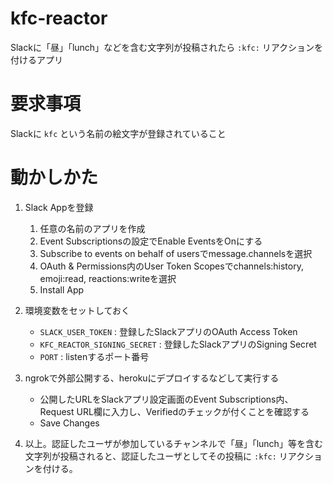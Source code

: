 # kfc-reactor
Slackに「昼」「lunch」などを含む文字列が投稿されたら `:kfc:` リアクションを付けるアプリ

# 要求事項
Slackに `kfc` という名前の絵文字が登録されていること

# 動かしかた
1. Slack Appを登録
    1. 任意の名前のアプリを作成
    2. Event Subscriptionsの設定でEnable EventsをOnにする
    3. Subscribe to events on behalf of usersでmessage.channelsを選択
    4. OAuth & Permissions内のUser Token Scopesでchannels:history, emoji:read, reactions:writeを選択
    5. Install App

2. 環境変数をセットしておく
    * `SLACK_USER_TOKEN` : 登録したSlackアプリのOAuth Access Token
    * `KFC_REACTOR_SIGNING_SECRET` : 登録したSlackアプリのSigning Secret
    * `PORT` : listenするポート番号

3. ngrokで外部公開する、herokuにデプロイするなどして実行する
    * 公開したURLをSlackアプリ設定画面のEvent Subscriptions内、Request URL欄に入力し、Verifiedのチェックが付くことを確認する
    * Save Changes

4. 以上。認証したユーザが参加しているチャンネルで「昼」「lunch」等を含む文字列が投稿されると、認証したユーザとしてその投稿に `:kfc:` リアクションを付ける。
